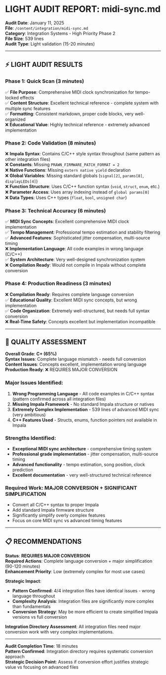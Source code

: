 # LIGHT AUDIT REPORT: midi-sync.md

**Audit Date**: January 11, 2025  
**File**: `/content/integration/midi-sync.md`  
**Category**: Integration Systems - High Priority Phase 2  
**File Size**: 539 lines  
**Audit Type**: Light validation (15-20 minutes)

---

## ⚡ LIGHT AUDIT RESULTS

### **Phase 1: Quick Scan (3 minutes)**
✅ **File Purpose**: Comprehensive MIDI clock synchronization for tempo-locked effects  
✅ **Content Structure**: Excellent technical reference - complete system with multiple sync features  
✅ **Formatting**: Consistent markdown, proper code blocks, very well-organized  
❌ **Educational Value**: Highly technical reference - extremely advanced implementation  

### **Phase 2: Code Validation (8 minutes)**
❌ **Impala Syntax**: Contains C/C++ style syntax throughout (same pattern as other integration files)  
❌ **Constants**: Missing `PRAWN_FIRMWARE_PATCH_FORMAT = 2`  
❌ **Native Functions**: Missing `extern native yield` declaration  
❌ **Global Variables**: Missing standard globals (`signal[2]`, `params[8]`, `displayLEDs[4]`)  
❌ **Function Structure**: Uses C/C++ function syntax (`void`, `struct`, `enum`, etc.)  
❌ **Parameter Access**: Uses array indexing instead of `global params[0]`  
❌ **Data Types**: Uses C++ types (`float`, `bool`, `unsigned char`)  

### **Phase 3: Technical Accuracy (6 minutes)**
✅ **MIDI Sync Concepts**: Excellent comprehensive MIDI clock implementation  
✅ **Tempo Management**: Professional tempo estimation and stability filtering  
✅ **Advanced Features**: Sophisticated jitter compensation, multi-source timing  
❌ **Implementation Language**: All code examples in wrong language (C/C++)  
✅ **System Architecture**: Very well-designed synchronization system  
❌ **Compilation Ready**: Would not compile in Impala without complete conversion  

### **Phase 4: Production Readiness (3 minutes)**
❌ **Compilation Ready**: Requires complete language conversion  
✅ **Educational Quality**: Excellent MIDI sync concepts, but wrong implementation  
✅ **Code Organization**: Extremely well-structured, but needs full syntax conversion  
❌ **Real-Time Safety**: Concepts excellent but implementation incompatible  

---

## 🎯 QUALITY ASSESSMENT

**Overall Grade**: **C+ (65%)**  
**Syntax Issues**: Complete language mismatch - needs full conversion  
**Content Issues**: Concepts excellent, implementation wrong language  
**Production Ready**: ❌ REQUIRES MAJOR CONVERSION  

### **Major Issues Identified**:
1. **Wrong Programming Language** - All code examples in C/C++ syntax (pattern confirmed across all integration files)
2. **Missing Impala Framework** - No standard Impala structure or natives
3. **Extremely Complex Implementation** - 539 lines of advanced MIDI sync (very ambitious)
4. **C++ Features Used** - Structs, enums, function pointers not available in Impala

### **Strengths Identified**:
- **Exceptional MIDI sync architecture** - comprehensive timing system
- **Professional grade implementation** - jitter compensation, multi-source timing
- **Advanced functionality** - tempo estimation, song position, clock prediction
- **Excellent documentation** - very well-structured technical reference

### **Required Work**: **MAJOR CONVERSION + SIGNIFICANT SIMPLIFICATION**
- Convert all C/C++ syntax to proper Impala
- Add standard Impala firmware structure  
- Significantly simplify overly complex features
- Focus on core MIDI sync vs advanced timing features

---

## 📋 RECOMMENDATIONS

**Status**: **REQUIRES MAJOR CONVERSION**  
**Required Actions**: Complete language conversion + major simplification (90-120 minutes)  
**Enhancement Priority**: Low (extremely complex for most use cases)  

**Strategic Impact**: 
- **Pattern Confirmed**: 4/4 integration files have identical issues - wrong language throughout
- **Complexity Analysis**: Integration files are significantly more complex than fundamentals
- **Conversion Strategy**: May be more efficient to create simplified Impala versions vs full conversion

**Integration Directory Assessment**: All integration files need major conversion work with very complex implementations.

---

**Audit Completion Time**: 18 minutes  
**Pattern Confirmed**: Integration directory requires systematic conversion approach  
**Strategic Decision Point**: Assess if conversion effort justifies strategic value vs focusing on advanced files